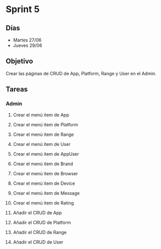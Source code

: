 # Sprint 5

## Días

- Martes 27/06
- Jueves 29/06

## Objetivo

Crear las páginas de CRUD de App, Platform, Range y User en el Admin.

## Tareas

### Admin

1. Crear el menú item de App

2. Crear el menú item de Platform

3. Crear el menú item de Range

4. Crear el menú item de User

5. Crear el menú item de AppUser

6. Crear el menú item de Brand

7. Crear el menú item de Browser

8. Crear el menú item de Device

9. Crear el menú item de Message

10. Crear el menú item de Rating

11. Añadir el CRUD de App

12. Añadir el CRUD de Platform

13. Añadir el CRUD de Range

14. Añadir el CRUD de User